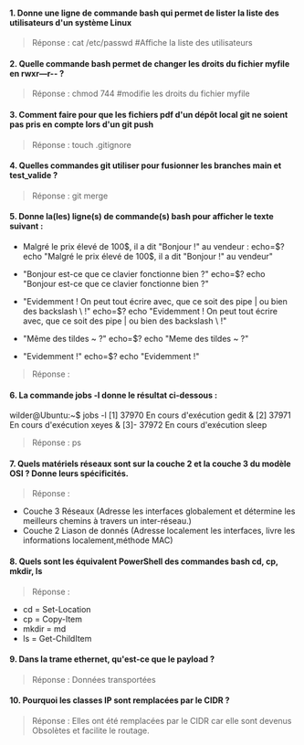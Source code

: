 
#### 1. Donne une ligne de commande bash qui permet de lister la liste des utilisateurs d'un système Linux
> Réponse : cat /etc/passwd #Affiche la liste des utilisateurs

#### 2. Quelle commande bash permet de changer les droits du fichier myfile en rwxr—r-- ?
> Réponse : chmod 744 #modifie les droits du fichier myfile

#### 3. Comment faire pour que les fichiers pdf d'un dépôt local git ne soient pas pris en compte lors d'un git push
> Réponse : touch .gitignore 

#### 4. Quelles commandes git utiliser pour fusionner les branches main et test_valide ?
> Réponse : git merge

#### 5. Donne la(les) ligne(s) de commande(s) bash pour afficher le texte suivant :

- Malgré le prix élevé de 100$, il a dit "Bonjour !" au vendeur :
echo=$?
echo "Malgré le prix élevé de 100$, il a dit "Bonjour !" au vendeur"

- "Bonjour est-ce que ce clavier fonctionne bien ?"
echo=$?
echo "Bonjour est-ce que ce clavier fonctionne bien ?"

- "Evidemment ! On peut tout écrire avec, que ce soit des pipe | ou bien des backslash \\ !"
echo=$?
echo "Evidemment ! On peut tout écrire avec, que ce soit des pipe | ou bien des backslash \\ !"
 
- "Même des tildes ~ ?"
echo=$?
echo "Meme des tildes ~ ?"

- "Evidemment !"
echo=$?
echo "Evidemment !"

> Réponse : 

#### 6. La commande jobs -l donne le résultat ci-dessous :
wilder@Ubuntu:~$ jobs -l
[1]  37970 En cours d'exécution   gedit &
[2]  37971 En cours d'exécution   xeyes &
[3]- 37972 En cours d'exécution   sleep
> Réponse : ps

#### 7. Quels matériels réseaux sont sur la couche 2 et la couche 3 du modèle OSI ? Donne leurs spécificités.
> Réponse :
 - Couche 3 Réseaux (Adresse les interfaces globalement et détermine les meilleurs chemins à travers un inter-réseau.)  
 - Couche 2 Liason de donnés (Adresse localement les interfaces, livre les informations localement,méthode MAC) 

#### 8. Quels sont les équivalent PowerShell des commandes bash cd, cp, mkdir, ls
> Réponse : 
- cd = Set-Location 
- cp = Copy-Item 
- mkdir = md 
- ls = Get-ChildItem

#### 9. Dans la trame ethernet, qu'est-ce que le payload ?
> Réponse : Données transportées 

#### 10.  Pourquoi les classes IP sont remplacées par le CIDR ?
> Réponse : Elles ont été remplacées par le CIDR car elle sont devenus Obsolètes et facilite le routage. 
